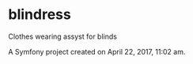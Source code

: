 blindress
==========

Clothes wearing assyst for blinds

A Symfony project created on April 22, 2017, 11:02 am.
